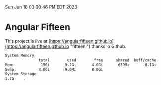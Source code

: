 Sun Jun 18 03:00:46 PM EDT 2023

# Angular Fifteen


This project is live at [https://angularfifteen.github.io](https://angularfifteen.github.io "fifteen!") thanks to Github.

```bash
System Memory
               total        used        free      shared  buff/cache   available
Mem:            15Gi       3.2Gi       4.0Gi       659Mi       8.1Gi        11Gi
Swap:          8.0Gi       9.0Mi       8.0Gi
System Storage
1.7G	.
```
